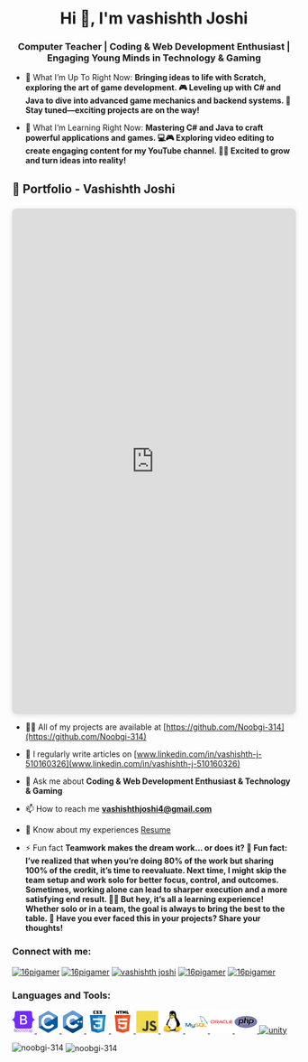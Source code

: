 <h1 align="center">Hi 👋, I'm vashishth Joshi</h1>
<h3 align="center">Computer Teacher | Coding & Web Development Enthusiast | Engaging Young Minds in Technology & Gaming</h3>

- 🔭 What I’m Up To Right Now: **Bringing ideas to life with Scratch, exploring the art of game development. 🎮 Leveling up with C# and Java to dive into advanced game mechanics and backend systems. 🚀 Stay tuned—exciting projects are on the way!**

- 🌱 What I’m Learning Right Now: **Mastering C# and Java to craft powerful applications and games. 💻🎮 Exploring video editing to create engaging content for my YouTube channel. 🎥✨ Excited to grow and turn ideas into reality!**

## 📌 Portfolio - Vashishth Joshi  
<div style="position: relative; width: 100%; height: 0; padding-top: 177.7778%;
 padding-bottom: 0; box-shadow: 0 2px 8px 0 rgba(63,69,81,0.16); margin-top: 1.6em; margin-bottom: 0.9em; overflow: hidden;
 border-radius: 8px; will-change: transform;">
  <iframe loading="lazy" style="position: absolute; width: 100%; height: 100%; top: 0; left: 0; border: none; padding: 0;margin: 0;"
    src="https://www.canva.com/design/DAGgSlaFbg8/lEVFUkJN4fCr1KYpWSaaGA/view?embed" allowfullscreen="allowfullscreen" allow="fullscreen">
  </iframe>
</div>

- 👨‍💻 All of my projects are available at [https://github.com/Noobgi-314](https://github.com/Noobgi-314)

- 📝 I regularly write articles on [www.linkedin.com/in/vashishth-j-510160326](www.linkedin.com/in/vashishth-j-510160326)

- 💬 Ask me about **Coding & Web Development Enthusiast & Technology & Gaming**

- 📫 How to reach me **vashishthjoshi4@gmail.com**

- 📄 Know about my experiences [Resume ](https://drive.google.com/file/d/1FvsHrsi69NBofBtsPsj9jotoHQIQtr4N/view?usp=drive_link)

- ⚡ Fun fact **Teamwork makes the dream work... or does it? 🤔 Fun fact: I’ve realized that when you’re doing 80% of the work but sharing 100% of the credit, it’s time to reevaluate. Next time, I might skip the team setup and work solo for better focus, control, and outcomes. Sometimes, working alone can lead to sharper execution and a more satisfying end result. 💼💪 But hey, it’s all a learning experience! Whether solo or in a team, the goal is always to bring the best to the table. 🚀 Have you ever faced this in your projects? Share your thoughts!**

<h3 align="left">Connect with me:</h3>
<p align="left">
<a href="https://dev.to/16pigamer" target="blank"><img align="center" src="https://raw.githubusercontent.com/rahuldkjain/github-profile-readme-generator/master/src/images/icons/Social/devto.svg" alt="16pigamer" height="30" width="40" /></a>
<a href="https://twitter.com/16pigamer" target="blank"><img align="center" src="https://raw.githubusercontent.com/rahuldkjain/github-profile-readme-generator/master/src/images/icons/Social/twitter.svg" alt="16pigamer" height="30" width="40" /></a>
<a href="https://linkedin.com/in/vashishth joshi" target="blank"><img align="center" src="https://raw.githubusercontent.com/rahuldkjain/github-profile-readme-generator/master/src/images/icons/Social/linked-in-alt.svg" alt="vashishth joshi" height="30" width="40" /></a>
<a href="https://www.youtube.com/c/16pigamer" target="blank"><img align="center" src="https://raw.githubusercontent.com/rahuldkjain/github-profile-readme-generator/master/src/images/icons/Social/youtube.svg" alt="16pigamer" height="30" width="40" /></a>
<a href="https://discord.gg/16pigamer" target="blank"><img align="center" src="https://raw.githubusercontent.com/rahuldkjain/github-profile-readme-generator/master/src/images/icons/Social/discord.svg" alt="16pigamer" height="30" width="40" /></a>
</p>

<h3 align="left">Languages and Tools:</h3>
<p align="left"> <a href="https://getbootstrap.com" target="_blank" rel="noreferrer"> <img src="https://raw.githubusercontent.com/devicons/devicon/master/icons/bootstrap/bootstrap-plain-wordmark.svg" alt="bootstrap" width="40" height="40"/> </a> <a href="https://www.cprogramming.com/" target="_blank" rel="noreferrer"> <img src="https://raw.githubusercontent.com/devicons/devicon/master/icons/c/c-original.svg" alt="c" width="40" height="40"/> </a> <a href="https://www.w3schools.com/cpp/" target="_blank" rel="noreferrer"> <img src="https://raw.githubusercontent.com/devicons/devicon/master/icons/cplusplus/cplusplus-original.svg" alt="cplusplus" width="40" height="40"/> </a> <a href="https://www.w3schools.com/css/" target="_blank" rel="noreferrer"> <img src="https://raw.githubusercontent.com/devicons/devicon/master/icons/css3/css3-original-wordmark.svg" alt="css3" width="40" height="40"/> </a> <a href="https://www.w3.org/html/" target="_blank" rel="noreferrer"> <img src="https://raw.githubusercontent.com/devicons/devicon/master/icons/html5/html5-original-wordmark.svg" alt="html5" width="40" height="40"/> </a> <a href="https://developer.mozilla.org/en-US/docs/Web/JavaScript" target="_blank" rel="noreferrer"> <img src="https://raw.githubusercontent.com/devicons/devicon/master/icons/javascript/javascript-original.svg" alt="javascript" width="40" height="40"/> </a> <a href="https://www.linux.org/" target="_blank" rel="noreferrer"> <img src="https://raw.githubusercontent.com/devicons/devicon/master/icons/linux/linux-original.svg" alt="linux" width="40" height="40"/> </a> <a href="https://www.mysql.com/" target="_blank" rel="noreferrer"> <img src="https://raw.githubusercontent.com/devicons/devicon/master/icons/mysql/mysql-original-wordmark.svg" alt="mysql" width="40" height="40"/> </a> <a href="https://www.oracle.com/" target="_blank" rel="noreferrer"> <img src="https://raw.githubusercontent.com/devicons/devicon/master/icons/oracle/oracle-original.svg" alt="oracle" width="40" height="40"/> </a> <a href="https://www.php.net" target="_blank" rel="noreferrer"> <img src="https://raw.githubusercontent.com/devicons/devicon/master/icons/php/php-original.svg" alt="php" width="40" height="40"/> </a> <a href="https://unity.com/" target="_blank" rel="noreferrer"> <img src="https://www.vectorlogo.zone/logos/unity3d/unity3d-icon.svg" alt="unity" width="40" height="40"/> </a> </p>

<p><img align="left" src="https://github-readme-stats.vercel.app/api/top-langs?username=noobgi-314&show_icons=true&locale=en&layout=compact" alt="noobgi-314" /></p>

<p>&nbsp;<img align="center" src="https://github-readme-stats.vercel.app/api?username=noobgi-314&show_icons=true&locale=en" alt="noobgi-314" /></p>

<!-- <h1 align="center">Hi 👋, I'm vashishth Joshi</h1>
<h3 align="center">A passionate frontend developer from India</h3>

- 🌱 I’m currently learning **C# and Java**

- 👨‍💻 All of my projects are available at [https://github.com/Noobgi-314](https://github.com/Noobgi-314)

- 📫 How to reach me **vashishthjoshi4@gmail.com**

- 📄 Know about my experiences [https://www.canva.com/design/DAGWbPWmvEo/AL0yFyDMok747V5N7Ekaew/edit](https://www.canva.com/design/DAGWbPWmvEo/AL0yFyDMok747V5N7Ekaew/edit)

<h3 align="left">Connect with me:</h3>
<p align="left">
<a href="https://www.linkedin.com/in/vashishth-j-510160326/" target="blank"><img align="center" src="https://raw.githubusercontent.com/rahuldkjain/github-profile-readme-generator/master/src/images/icons/Social/linked-in-alt.svg" alt="vashishth joshi" height="30" width="40" /></a>
<a href="https://www.youtube.com/@16piGamer" target="blank"><img align="center" src="https://raw.githubusercontent.com/rahuldkjain/github-profile-readme-generator/master/src/images/icons/Social/youtube.svg" alt="16pigamer" height="30" width="40" /></a>
</p>

<h3 align="left">Languages and Tools:</h3>
<p align="left"> <a href="https://getbootstrap.com" target="_blank" rel="noreferrer"> <img src="https://raw.githubusercontent.com/devicons/devicon/master/icons/bootstrap/bootstrap-plain-wordmark.svg" alt="bootstrap" width="40" height="40"/> </a> <a href="https://www.cprogramming.com/" target="_blank" rel="noreferrer"> <img src="https://raw.githubusercontent.com/devicons/devicon/master/icons/c/c-original.svg" alt="c" width="40" height="40"/> </a> <a href="https://www.w3schools.com/cpp/" target="_blank" rel="noreferrer"> <img src="https://raw.githubusercontent.com/devicons/devicon/master/icons/cplusplus/cplusplus-original.svg" alt="cplusplus" width="40" height="40"/> </a> <a href="https://www.w3schools.com/css/" target="_blank" rel="noreferrer"> <img src="https://raw.githubusercontent.com/devicons/devicon/master/icons/css3/css3-original-wordmark.svg" alt="css3" width="40" height="40"/> </a> <a href="https://www.w3.org/html/" target="_blank" rel="noreferrer"> <img src="https://raw.githubusercontent.com/devicons/devicon/master/icons/html5/html5-original-wordmark.svg" alt="html5" width="40" height="40"/> </a> <a href="https://developer.mozilla.org/en-US/docs/Web/JavaScript" target="_blank" rel="noreferrer"> <img src="https://raw.githubusercontent.com/devicons/devicon/master/icons/javascript/javascript-original.svg" alt="javascript" width="40" height="40"/> </a> <a href="https://www.linux.org/" target="_blank" rel="noreferrer"> <img src="https://raw.githubusercontent.com/devicons/devicon/master/icons/linux/linux-original.svg" alt="linux" width="40" height="40"/> </a> <a href="https://www.mysql.com/" target="_blank" rel="noreferrer"> <img src="https://raw.githubusercontent.com/devicons/devicon/master/icons/mysql/mysql-original-wordmark.svg" alt="mysql" width="40" height="40"/> </a> <a href="https://www.oracle.com/" target="_blank" rel="noreferrer"> <img src="https://raw.githubusercontent.com/devicons/devicon/master/icons/oracle/oracle-original.svg" alt="oracle" width="40" height="40"/> </a> <a href="https://www.php.net" target="_blank" rel="noreferrer"> <img src="https://raw.githubusercontent.com/devicons/devicon/master/icons/php/php-original.svg" alt="php" width="40" height="40"/> </a> <a href="https://unity.com/" target="_blank" rel="noreferrer"> <img src="https://www.vectorlogo.zone/logos/unity3d/unity3d-icon.svg" alt="unity" width="40" height="40"/> </a> </p>

<p>&nbsp;<img align="center" src="https://github-readme-stats.vercel.app/api?username=noobgi-314&show_icons=true&locale=en" alt="noobgi-314" /></p> -->

<!---
Noobgi-314/Noobgi-314 is a ✨ special ✨ repository because its `README.md` (this file) appears on your GitHub profile.
You can click the Preview link to take a look at your changes.
add links of linkedin and youtube 
--->
